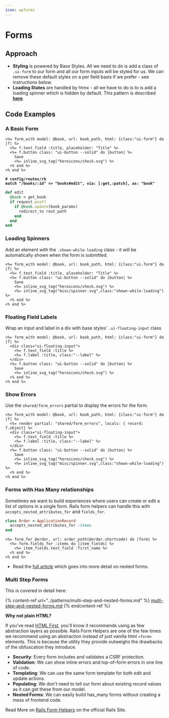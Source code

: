 ```yaml
---
icon: wpforms
---
```


# Forms

## Approach

* **Styling** is powered by Base Styles. All we need to do is add a class of `.ui-form` to our form and all our form inputs will be styled for us. We can remove these default styles on a per field basis if we prefer - see instructions below.
* **Loading States** are handled by htmx - all we have to do is to is add a loading spinner which is hidden by default. This pattern is described [**here**](articles/htmx_indicators.md).

## Code Examples

### A Basic Form

```erb
<%= form_with model: @book, url: book_path, html: {class:"ui-form"} do |f| %>
  <%= f.text_field :title, placeholder: "Title" %>
  <%= f.button class: "ui-button --solid" do |button| %>
    Save  
    <%= inline_svg_tag("heroicons/check.svg") %>
  <% end %>
<% end %>
```

<pre class="language-ruby"><code class="lang-ruby"><strong># config/routes/rb
</strong><strong>match "/books/:id" => "books#edit", via: [:get,:patch], as: "book"
</strong></code></pre>

```ruby
def edit
  @book = get_book 
  if request.post?
    if @book.update(book_params)
      redirect_to root_path
    end
  end
end
```

### Loading Spinners

Add an element with the `.shown-while-loading` class - it will be automatically shown when the form is submitted.

```erb
<%= form_with model: @book, url: book_path, html: {class:"ui-form"} do |f| %>
  <%= f.text_field :title, placeholder: "Title" %>
  <%= f.button class: "ui-button --solid" do |button| %>
    Save  
    <%= inline_svg_tag("heroicons/check.svg") %>
    <%= inline_svg_tag("misc/spinner.svg",class:"shown-while-loading") %>
  <% end %>
<% end %>
```

### Floating Field Labels

Wrap an input and label in a div with base styles' `.ui-floating-input` class

```erb
<%= form_with model: @book, url: book_path, html: {class:"ui-form"} do |f| %>
  <div class="ui-floating-input">
    <%= f.text_field :title %>
    <%= f.label :title, class:"--label" %>
  </div>
  <%= f.button class: "ui-button --solid" do |button| %>
    Save  
    <%= inline_svg_tag("heroicons/check.svg") %>
  <% end %>
<% end %>
```

### Show Errors

Use the `shared/form_errors` partial to display the errors for the form.

```erb
<%= form_with model: @book, url: book_path, html: {class:"ui-form"} do |f| %>
  <%= render partial: "shared/form_errors", locals: { record: f.object} %>
  <div class="ui-floating-input">
    <%= f.text_field :title %>
    <%= f.label :title, class:"--label" %>
  </div>
  <%= f.button class: "ui-button --solid" do |button| %>
    Save  
    <%= inline_svg_tag("heroicons/check.svg") %>
    <%= inline_svg_tag("misc/spinner.svg",class:"shown-while-loading") %>
  <% end %>
<% end %>
```

### Forms with Has Many relationships

Sometimes we want to build experiences where users can create or edit a list of options in a single form. Rails form helpers can handle this with `accepts_nested_attributes_for` and `fields_for`.

```ruby
class Order < ApplicationRecord
  accepts_nested_attributes_for :items 
end
```

```erb
<%= form_for @order, url: order_path(@order.shortcode) do |form| %>
  <%= form.fields_for :items do |item_fields| %>
    <%= item_fields.text_field :first_name %> 
  <% end %>
<% end %>
```

* Read the [full article](../patterns/multi-step-and-nested-forms.md) which goes into more detail on nested forms.

### Multi Step Forms

This is covered in detail here:

{% content-ref url="../patterns/multi-step-and-nested-forms.md" %}
[multi-step-and-nested-forms.md](../patterns/multi-step-and-nested-forms.md)
{% endcontent-ref %}



**Why not plain HTML?**

If you've read [HTML First](https://html-first.com/), you'll know it recommends using as few abstraction layers as possible. Rails Form Helpers are one of the few times we recommend using an abstraction instead of just vanilla html `<form>` elements. This is because the utility they provide outweighs the drawbacks of the obfuscation they introduce.

* **Security**: Every form includes and validates a CSRF protection.
* **Validation**: We can show inline errors and top-of-form errors in one line of code.
* **Templating**: We can use the same form template for both edit and update actions.
* **Populating**: We don't need to tell our form about existing record values as it can get these from our model.
* **Nested Forms**: We can easily build has\_many forms without creating a mess of frontend code.

Read More on [Rails Form Helpers](https://guides.rubyonrails.org/form_helpers.html#working-with-basic-forms) on the official Rails Site.
